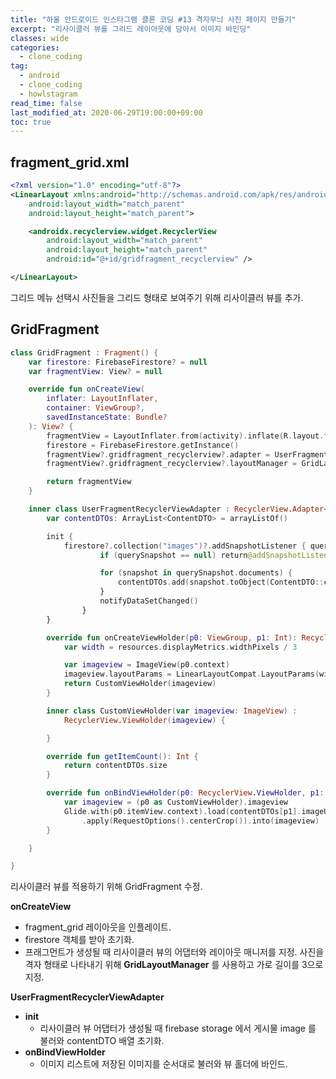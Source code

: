 ```yaml
---
title: "하울 안드로이드 인스타그램 클론 코딩 #13 격자무늬 사진 페이지 만들기"
excerpt: "리사이클러 뷰를 그리드 레이아웃에 담아서 이미지 바인딩"
classes: wide
categories: 
  - clone_coding
tag:
  - android
  - clone_coding
  - howlstagram
read_time: false
last_modified_at: 2020-06-29T19:00:00+09:00
toc: true
---
```


## fragment_grid.xml

```xml
<?xml version="1.0" encoding="utf-8"?>
<LinearLayout xmlns:android="http://schemas.android.com/apk/res/android"
    android:layout_width="match_parent"
    android:layout_height="match_parent">

    <androidx.recyclerview.widget.RecyclerView
        android:layout_width="match_parent"
        android:layout_height="match_parent"
        android:id="@+id/gridfragment_recyclerview" />

</LinearLayout>
```

그리드 메뉴 선택시 사진들을 그리드 형태로 보여주기 위해 리사이클러 뷰를 추가.



## GridFragment

```kotlin
class GridFragment : Fragment() {
    var firestore: FirebaseFirestore? = null
    var fragmentView: View? = null

    override fun onCreateView(
        inflater: LayoutInflater,
        container: ViewGroup?,
        savedInstanceState: Bundle?
    ): View? {
        fragmentView = LayoutInflater.from(activity).inflate(R.layout.fragment_grid, container, false)
        firestore = FirebaseFirestore.getInstance()
        fragmentView?.gridfragment_recyclerview?.adapter = UserFragmentRecyclerViewAdapter()
        fragmentView?.gridfragment_recyclerview?.layoutManager = GridLayoutManager(activity, 3)

        return fragmentView
    }

    inner class UserFragmentRecyclerViewAdapter : RecyclerView.Adapter<RecyclerView.ViewHolder>() {
        var contentDTOs: ArrayList<ContentDTO> = arrayListOf()

        init {
            firestore?.collection("images")?.addSnapshotListener { querySnapshot, firebaseFirestoreException ->
                    if (querySnapshot == null) return@addSnapshotListener

                    for (snapshot in querySnapshot.documents) {
                        contentDTOs.add(snapshot.toObject(ContentDTO::class.java)!!)
                    }
                    notifyDataSetChanged()
                }
        }

        override fun onCreateViewHolder(p0: ViewGroup, p1: Int): RecyclerView.ViewHolder {
            var width = resources.displayMetrics.widthPixels / 3

            var imageview = ImageView(p0.context)
            imageview.layoutParams = LinearLayoutCompat.LayoutParams(width, width)
            return CustomViewHolder(imageview)
        }

        inner class CustomViewHolder(var imageview: ImageView) :
            RecyclerView.ViewHolder(imageview) {

        }

        override fun getItemCount(): Int {
            return contentDTOs.size
        }

        override fun onBindViewHolder(p0: RecyclerView.ViewHolder, p1: Int) {
            var imageview = (p0 as CustomViewHolder).imageview
            Glide.with(p0.itemView.context).load(contentDTOs[p1].imageUrl)
                .apply(RequestOptions().centerCrop()).into(imageview)
        }

    }

}
```

리사이클러 뷰를 적용하기 위해 GridFragment 수정.

**onCreateView**

- fragment_grid 레이아웃을 인플레이트.
- firestore 객체를 받아 초기화.
- 프래그먼트가 생성될 때 리사이클러 뷰의 어댑터와 레이아웃 매니저를 지정. 사진을 격자 형태로 나타내기 위해 **GridLayoutManager** 를 사용하고 가로 길이를 3으로 지정.



**UserFragmentRecyclerViewAdapter**

- **init**
  - 리사이클러 뷰 어댑터가 생성될 때 firebase storage 에서 게시물 image 를 불러와 contentDTO 배열 초기화.
- **onBindViewHolder**
  - 이미지 리스트에 저장된 이미지를 순서대로 불러와 뷰 홀더에 바인드.



